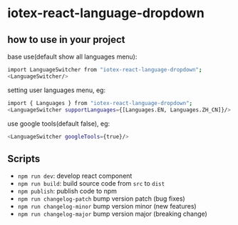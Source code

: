 # iotex-react-language-dropdown

## how to use in your project

base use(default show all languages menu):

```bash
import LanguageSwitcher from "iotex-react-language-dropdown";
<LanguageSwitcher/>
```

setting user languages menu, eg:

```bash
import { Languages } from "iotex-react-language-dropdown";
<LanguageSwitcher supportLanguages={[Languages.EN, Languages.ZH_CN]}/>
```

use google tools(default false), eg:

```bash
<LanguageSwitcher googleTools={true}/>
```
## Scripts

- `npm run dev`: develop react component
- `npm run build`: build source code from `src` to `dist`
- `npm publish`: publish code to npm
- `npm run changelog-patch` bump version patch (bug fixes)
- `npm run changelog-minor` bump version minor (new features)
- `npm run changelog-major` bump version major (breaking change)
